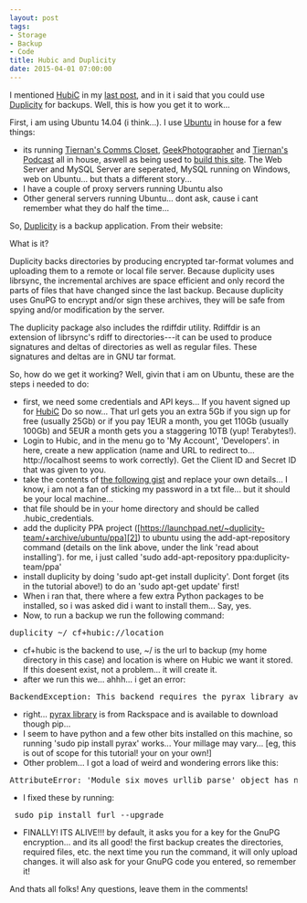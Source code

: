 ```yaml
---
layout: post
tags:
- Storage
- Backup
- Code
title: Hubic and Duplicity
date: 2015-04-01 07:00:00
---
```


I mentioned [HubiC][1] in my [last post][3], and in it i said that you could use [Duplicity][4] for backups. Well, this is how you get it to work...

First, i am using Ubuntu 14.04 (i think...). I use [Ubuntu][9] in house for a few things:

* its running [Tiernan's Comms Closet][5], [GeekPhotographer][6] and [Tiernan's Podcast][7] all in house, aswell as being used to [build this site][8]. The Web Server and MySQL Server are seperated, MySQL running on Windows, web on Ubuntu... but thats a different story...
* I have a couple of proxy servers running Ubuntu also
* Other general servers running Ubuntu... dont ask, cause i cant remember what they do half the time...

So, [Duplicity][4] is a backup application. From their website:

What is it?

Duplicity backs directories by producing encrypted tar-format volumes and uploading them to a remote or local file server. Because duplicity uses librsync, the incremental archives are space efficient and only record the parts of files that have changed since the last backup. Because duplicity uses GnuPG to encrypt and/or sign these archives, they will be safe from spying and/or modification by the server.

The duplicity package also includes the rdiffdir utility. Rdiffdir is an extension of librsync's rdiff to directories---it can be used to produce signatures and deltas of directories as well as regular files. These signatures and deltas are in GNU tar format.

So, how do we get it working? Well, givin that i am on Ubuntu, these are the steps i needed to do:

* first, we need some credentials and API keys... If you havent signed up for [HubiC][1] Do so now... That url gets you an extra 5Gb if you sign up for free (usually 25Gb) or if you pay 1EUR a month, you get 110Gb (usually 100Gb) and 5EUR a month gets you a staggering 10TB (yup! Terabytes!).
* Login to Hubic, and in the menu go to 'My Account', 'Developers'. in here, create a new application (name and URL to redirect to... http://localhost seems to work correctly). Get the Client ID and Secret ID that was given to you.
* take the contents of [the following gist][10] and replace your own details... I know, i am not a fan of sticking my password in a txt file... but it should be your local machine...
* that file should be in your home directory and should be called .hubic_credentials.
* add the duplicity PPA project ([https://launchpad.net/~duplicity-team/+archive/ubuntu/ppa][2]) to ubuntu using the add-apt-repository command (details on the link above, under the link 'read about installing'). for me, i just called 'sudo add-apt-repository ppa:duplicity-team/ppa'
* install duplicity by doing 'sudo apt-get install duplicity'. Dont forget (its in the tutorial above!) to do an 'sudo apt-get update' first!
* When i ran that, there where a few extra Python packages to be installed, so i was asked did i want to install them... Say, yes.
* Now, to run a backup we run the following command:

<pre>duplicity ~/ cf+hubic://location</pre>

* cf+hubic is the backend to use, ~/ is the url to backup (my home directory in this case) and location is where on Hubic we want it stored. If this doesent exist, not a problem... it will create it.
* after we run this we... ahhh... i get an error:
<pre>BackendException: This backend requires the pyrax library available from Rackspace.</pre>
* right... [pyrax library][11] is from Rackspace and is available to download though pip...
* I seem to have python and a few other bits installed on this machine, so running 'sudo pip install pyrax' works... Your millage may vary... [eg, this is out of scope for this tutorial! your on your own!]
* Other problem... I got a load of weird and wondering errors like this:

<pre>AttributeError: 'Module_six_moves_urllib_parse' object has no attribute 'SplitResult'</pre>

* I fixed these by running:

<pre> sudo pip install furl --upgrade</pre>

* FINALLY! ITS ALIVE!!! by default, it asks you for a key for the GnuPG encryption... and its all good! the first backup creates the directories, required files, etc. the next time you run the command, it will only upload changes. it will also ask for your GnuPG code you entered, so remember it!

And thats all folks! Any questions, leave them in the comments!

[1]: https://hubic.com/home/new/?referral=GMSQVQ
[2]: https://launchpad.net/~duplicity-team/+archive/ubuntu/ppa
[3]: http://tiernanotoole.ie/2015/04/01/HubiC_SWIFT_CURL.html
[4]: http://duplicity.nongnu.org/
[5]: http://blog.lotas-smartman.net
[6]: http://www.geekphotographer.com
[7]: http://podcast.tiernanotoole.ie
[8]: http://tiernanotoole.ie/2012/08/29/NewSite.html
[9]: http://www.ubuntu.com
[10]: https://gist.github.com/tiernano/86ab2e08ba4e588a343a
[11]: https://github.com/rackspace/pyrax
